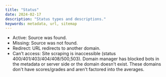 ```yaml
---
title: "Status"
date: 2024-02-17
description: "Status types and descriptions."
keywords: metadata, url, sitemap
---
```


* Active: Source was found.
* Missing: Source was not found.
* Redirect: URL redirects to another domain.
* Can't access: Site scraping is inaccessible (status 400/401/403/404/408/500,503). Domain manager has blocked bots in the metadata or server side or the domain doesn't exist. These domains don't have scores/grades and aren't factored into the averages.
